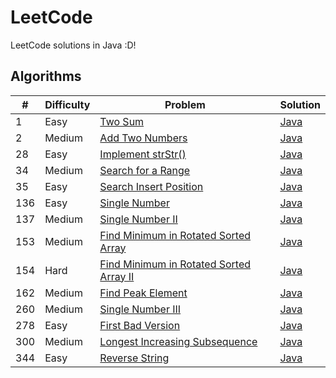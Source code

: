 # LeetCode

LeetCode solutions in Java :D!

## Algorithms

|#|Difficulty|Problem|Solution| 
|-|----------|-------|--------|
|1|Easy|[Two Sum](https://leetcode.com/problems/two-sum/)|[Java](./problems/algorithms/TwoSum.java)|
|2|Medium|[Add Two Numbers](https://leetcode.com/problems/add-two-numbers/)|[Java](./problems/algorithms/AddTwoNumbers.java)|
|28|Easy|[Implement strStr()](https://leetcode.com/problems/implement-strstr/)|[Java](./problems/algorithms/ImplementStrStr.java)|
|34|Medium|[Search for a Range](https://leetcode.com/problems/search-for-a-range/)|[Java](./problems/algorithms/SearchForARange.java)|
|35|Easy|[Search Insert Position](https://leetcode.com/problems/search-insert-position/)|[Java](./problems/algorithms/SearchInsertPosition.java)|
|136|Easy|[Single Number](https://leetcode.com/problems/single-number/)|[Java](./problems/algorithms/SingleNumber.java)|
|137|Medium|[Single Number II](https://leetcode.com/problems/single-number-ii/)|[Java](./problems/algorithms/SingleNumberII.java)|
|153|Medium|[Find Minimum in Rotated Sorted Array](https://leetcode.com/problems/find-minimum-in-rotated-sorted-array/)|[Java](./problems/algorithms/FindMinimumInRotatedSortedArray.java)|
|154|Hard|[Find Minimum in Rotated Sorted Array II](https://leetcode.com/problems/find-minimum-in-rotated-sorted-array-ii/)|[Java](./problems/algorithms/FindMinimumInRotatedSortedArrayII.java)|
|162|Medium|[Find Peak Element](https://leetcode.com/problems/find-peak-element/)|[Java](./problems/algorithms/FindPeakElement.java)|
|260|Medium|[Single Number III](https://leetcode.com/problems/single-number-iii/)|[Java](./problems/algorithms/SingleNumberIII.java)|
|278|Easy|[First Bad Version](https://leetcode.com/problems/first-bad-version/)|[Java](./problems/algorithms/FirstBadVersion.java)|
|300|Medium|[Longest Increasing Subsequence](https://leetcode.com/problems/longest-increasing-subsequence/)|[Java](./problems/algorithms/LongestIncreasingSubsequence.java)|
|344|Easy|[Reverse String](https://leetcode.com/problems/reverse-string/)|[Java](./problems/algorithms/ReverseString.java)|
